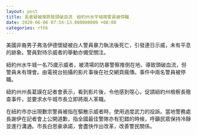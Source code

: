 ```yaml
---
layout: post
title: 長者疑被推跌致頭破血流　紐約州水牛城兩警員被停職
date: 2020-06-06 07:54:13.000000000 +08:00
categories: rthk
---
```


美國非裔男子弗洛伊德懷疑被白人警員暴力執法後死亡，引發連日示威，未有平息的跡象。警員對待示威者的舉動亦備受關注。

紐約州水牛城一名75歲示威者，被清場的防暴警察推倒在地，導致頭破血流，但警員未有理會。由電視台拍攝的影片事後在社交網頁瘋傳。事件中兩名警員被停職。

紐約州州長葛謨在記者會表示，看到影片後，令他感到噁心，促請紐約州檢察長徹查事件，並要求水牛城市長立即將兩人革職。

在紐約市亦出現數宗警員被指在驅散示威者時，使用過度武力的投訴。當地警務處長謝伊在記者會上公開道歉，指全國最佳警隊亦有犯錯的時候，呼籲民眾保持冷靜並進行溝通。市長白思豪承諾，會盡快作出改革，改善警民關係。
